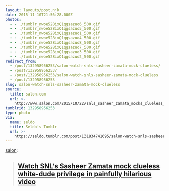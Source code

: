 ```yaml
---
layout: layouts/post.njk
date: 2015-11-10T21:56:28.000Z
photos:
  - - ./tumblr_nwoe528ixQ1qgsazuo6_500.gif
  - - ./tumblr_nwoe528ixQ1qgsazuo5_500.gif
  - - ./tumblr_nwoe528ixQ1qgsazuo1_500.gif
  - - ./tumblr_nwoe528ixQ1qgsazuo4_500.gif
  - - ./tumblr_nwoe528ixQ1qgsazuo8_500.gif
  - - ./tumblr_nwoe528ixQ1qgsazuo7_500.gif
  - - ./tumblr_nwoe528ixQ1qgsazuo3_500.gif
  - - ./tumblr_nwoe528ixQ1qgsazuo2_500.gif
redirect_from:
  - /post/132958956253/salon-watch-snls-sasheer-zamata-mock-clueless/
  - /post/132958956253/
  - /post/132958956253/salon-watch-snls-sasheer-zamata-mock-clueless
  - /post/132958956253
slug: salon-watch-snls-sasheer-zamata-mock-clueless
source:
  title: salon.com
  url: >-
    http://www.salon.com/2015/10/22/snls_sasheer_zamata_mocks_clueless_white_dude_privilege_in_painfully_hilarious_video/?utm_source=Tumblr&utm_medium=Tumblr%20Share&utm_campaign=Tumblr
tumblrid: 132958956253
type: photo
via:
  name: seldo
  title: Seldo's Tumblr
  url: >-
    https://seldo.tumblr.com/post/131834741695/salon-watch-snls-sasheer-zamata-mock-clueless
---
```

<p><a class="tumblr_blog" href="http://salon.tumblr.com/post/131748187807">salon</a>:</p>

<blockquote>
<h2><b><a href="http://www.salon.com/2015/10/22/snls_sasheer_zamata_mocks_clueless_white_dude_privilege_in_painfully_hilarious_video/?utm_source=Tumblr&amp;utm_medium=Tumblr%20Share&amp;utm_campaign=Tumblr">Watch SNL‘s Sasheer Zamata mock clueless white-dude privilege in painfully hilarious video</a></b></h2>
</blockquote>
